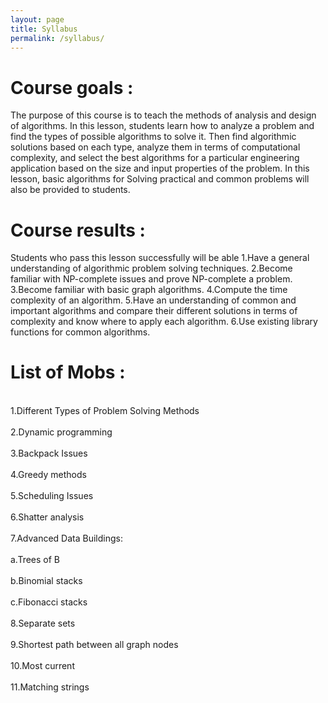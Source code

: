 ```yaml
---
layout: page
title: Syllabus
permalink: /syllabus/
---
```


<h1>Course goals :</h1>
The purpose of this course is to teach the methods of analysis and design of algorithms. In this lesson, students learn how to analyze a problem and find the types of possible algorithms to solve it. Then find algorithmic solutions based on each type, analyze them in terms of computational complexity, and select the best algorithms for a particular engineering application based on the size and input properties of the problem. In this lesson, basic algorithms for Solving practical and common problems will also be provided to students.
<h1>Course results :</h1>
Students who pass this lesson successfully will be able
1.Have a general understanding of algorithmic problem solving techniques.
2.Become familiar with NP-complete issues and prove NP-complete a problem.
3.Become familiar with basic graph algorithms.
4.Compute the time complexity of an algorithm.
5.Have an understanding of common and important algorithms and compare their different solutions in terms of complexity and know where to apply each algorithm.
6.Use existing library functions for common algorithms.
<h1>List of Mobs :</h1>
<br>1.Different Types of Problem Solving Methods</br>
<br>2.Dynamic programming</br>
<br>3.Backpack Issues</br>
<br>4.Greedy methods</br>
<br>5.Scheduling Issues</br>
<br>6.Shatter analysis</br>
<br>7.Advanced Data Buildings:</br>
<br>a.Trees of B</br>
<br>b.Binomial stacks</br>
<br>c.Fibonacci stacks</br>
<br>8.Separate sets</br>
<br>9.Shortest path between all graph nodes</br>
<br>10.Most current</br>
<br>11.Matching strings</br>



